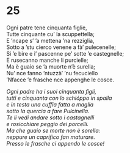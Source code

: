# 25  
  
Ogni patre tene cinquanta figlie,  
Tutte cinquante cu’ la scuppettella;  
E ’ncape s’ ’a mettena ’na rezziglia,  
Sotto a ’stu cierco venene a fà’ pulecenelle;  
Si ’e bire e i’ pascenne pe’ sotte ’e castegnelle;  
E rusecanno manche li purcielle;  
Ma è guaio se ’a muorte n’è surella;  
Nu’ nce fanno ’ntuzzà’ ’nu fecuciello  
’Nfacce ’e frasche nce appenghe le cosce.

*Ogni padre ha i suoi cinquanta figli,  
tutti e cinquanta con lo schióppo in spalla  
e in testa una cuffia fatta a maglia  
sotto la quercia a fare Pulcinella.  
Te li vedi andare sotto i castagnelli  
e rosicchiare peggio dei porcelli.  
Ma che guaio se morte non è sorella:  
neppure un caprifico fan maturare.  
Presso le frasche ci appendo le cosce!*


